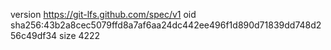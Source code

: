 version https://git-lfs.github.com/spec/v1
oid sha256:43b2a8cec5079ffd8a7af6aa24dc442ee496f1d890d71839dd748d256c49df34
size 4222
